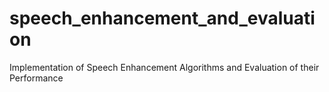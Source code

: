 # speech_enhancement_and_evaluation
Implementation of Speech Enhancement Algorithms and Evaluation of their Performance
